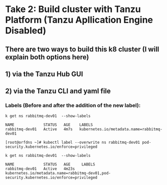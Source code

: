 # Take 2: Build cluster with Tanzu Platform (Tanzu Apllication Engine Disabled) 

## There are two ways to build this k8 cluster (I will explain both options here) 
## 1) via the Tanzu Hub GUI
## 2) via the Tanzu CLI and yaml file




### Labels (Before and after the addition of the new label):

```
k get ns rabbitmq-dev01  --show-labels

NAME             STATUS   AGE    LABELS
rabbitmq-dev01   Active   4m7s   kubernetes.io/metadata.name=rabbitmq-dev01

[root@orfdns ~]# kubectl label --overwrite ns rabbitmq-dev01 pod-security.kubernetes.io/enforce=privileged

k get ns rabbitmq-dev01  --show-labels

NAME             STATUS   AGE     LABELS
rabbitmq-dev01   Active   4m23s   kubernetes.io/metadata.name=rabbitmq-dev01,pod-security.kubernetes.io/enforce=privileged
```

